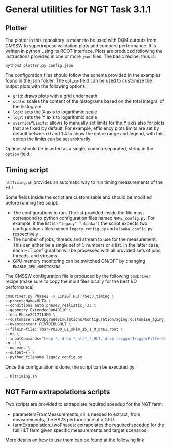 # General utilities for NGT Task 3.1.1

## Plotter

The plotter in this repository is meant to be used with DQM outputs from CMSSW to superimpose validation plots and compare performance. It is written in python using its ROOT interface. Plots are produced following the instructions provided in one or more `json` files. The basic recipe, thus is:

```bash
python3 plotter.py config.json
```

The configuration files should follow the schema provided in the examples found in the [json folder](/json). The `optiom` field can be used to customize the output plots with the following options:

- `grid`: draws plots with a grid underneath
- `scale`: scales the content of the histograms based on the total integral of the histogram
- `logX`: sets the X axis to logarithmic scale
- `logY`: sets the Y axis to logarithmic scale
- `overrideYLimits`: allows to manually set limits for the Y axis also for plots that are fixed by default. For example, efficiency plots limits are set by default between 0 and 1.4 to show the entire range and legend, with this option the limits can be set arbitrarily

Options should be inserted as a single, comma-separated, string in the `option` field.

## Timing script

`hltTiming.sh` provides an automatic way to run timing measurements of the HLT.

Some fields inside the script are customisable and should be modified before running the script:

- The configurations to run. The list provided inside the file must correspond to python configuration files named `NAME_config.py`. For example, if the list is `("legacy" "alpaka")` the script expects two configurations files named `legacy_config.py` and `alpaka_config.py` respectively
- The number of jobs, threads and stream to use for the measurement. This can either be a single set of 3 numbers or a list. In the latter case, each HLT configuration will be processed with all provided sets of jobs, threads, and streams.
- GPU memory monitoring can be switched ON/OFF by changing `ENABLE_GPU_MONITORING`

The CMSSW configuration file is produced by the following `cmsDriver` recipe (make sure to copy the input files locally for the best I/O performance)

```bash
cmsDriver.py Phase2 -s L1P2GT,HLT:75e33_timing \
--processName=HLTX \
--conditions auto:phase2_realistic_T33 \
--geometry ExtendedRun4D110 \
--era Phase2C17I13M9 \
--customise SLHCUpgradeSimulations/Configuration/aging.customise_aging_1000 \
--eventcontent FEVTDEBUGHLT \
--filein=file:TTbar-PU200_L1_skim_15_1_0_pre1.root \
--mc \
--inputCommands="keep *, drop *_hlt*_*_HLT, drop triggerTriggerFilterObjectWithRefs_l1t*_*_HLT" \
-n -1 \
--no_exec \
--output={} \
--python_filename legacy_config.py
```

Once the configuration is done, the script can be executed by

```bash
. hltTiming.sh
```

## NGT Farm extrapolations scripts

Two scripts are provided to extrapolate required speedup for the NGT farm:

- parametersFromMeasurements_cli is needed to extract, from measurements, the
  HS23 performance of a GPU.
- farmExtrapolation_twoPhases: extrapolates the required speedup for the full
  HLT farm given specific measurements and target scenarios.

More details on how to use them can be found at the following [link](https://cms-ngt-hlt.docs.cern.ch/Task311/HS23_Farm_TwoPhase_Derivation_plain/)

